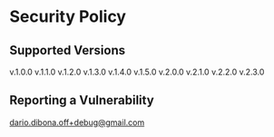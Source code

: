 # Security Policy

## Supported Versions

v.1.0.0
v.1.1.0
v.1.2.0
v.1.3.0
v.1.4.0
v.1.5.0
v.2.0.0
v.2.1.0
v.2.2.0
v.2.3.0

## Reporting a Vulnerability

dario.dibona.off+debug@gmail.com

